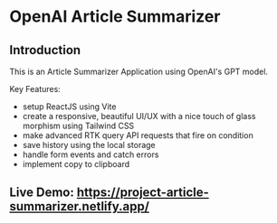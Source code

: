 # OpenAI Article Summarizer

## Introduction
This is an Article Summarizer Application using OpenAI's GPT model.
 
Key Features:
- setup ReactJS using Vite
- create a responsive, beautiful UI/UX with a nice touch of glass morphism using Tailwind CSS
- make advanced RTK query API requests that fire on condition
- save history using the local storage
- handle form events and catch errors
- implement copy to clipboard

## Live Demo: https://project-article-summarizer.netlify.app/
